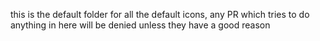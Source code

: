 this is the default folder for all the default icons, any PR which tries to do anything in here will be denied unless they have a good reason
